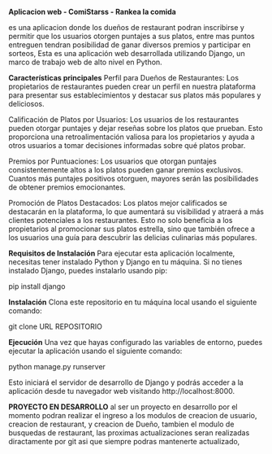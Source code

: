 **Aplicacion web - ComiStarss - Rankea la comida**

es una aplicacion donde los dueños de restaurant podran inscribirse y permitir que los usuarios otorgen puntajes a sus platos, entre mas puntos entreguen tendran posibilidad de ganar diversos premios y participar en sorteos, Esta es una aplicación web desarrollada utilizando Django, un marco de trabajo web de alto nivel en Python.

**Características principales**
Perfil para Dueños de Restaurantes: Los propietarios de restaurantes pueden crear un perfil en nuestra plataforma para presentar sus establecimientos y destacar sus platos más populares y deliciosos.

Calificación de Platos por Usuarios: Los usuarios de los restaurantes pueden otorgar puntajes y dejar reseñas sobre los platos que prueban. Esto proporciona una retroalimentación valiosa para los propietarios y ayuda a otros usuarios a tomar decisiones informadas sobre qué platos probar.

Premios por Puntuaciones: Los usuarios que otorgan puntajes consistentemente altos a los platos pueden ganar premios exclusivos. Cuantos más puntajes positivos otorguen, mayores serán las posibilidades de obtener premios emocionantes.

Promoción de Platos Destacados: Los platos mejor calificados se destacarán en la plataforma, lo que aumentará su visibilidad y atraerá a más clientes potenciales a los restaurantes. Esto no solo beneficia a los propietarios al promocionar sus platos estrella, sino que también ofrece a los usuarios una guía para descubrir las delicias culinarias más populares.

**Requisitos de Instalación**
Para ejecutar esta aplicación localmente, necesitas tener instalado Python y Django en tu máquina. Si no tienes instalado Django, puedes instalarlo usando pip:

pip install django

**Instalación**
Clona este repositorio en tu máquina local usando el siguiente comando:

git clone URL REPOSITORIO

**Ejecución**
Una vez que hayas configurado las variables de entorno, puedes ejecutar la aplicación usando el siguiente comando:

python manage.py runserver

Esto iniciará el servidor de desarrollo de Django y podrás acceder a la aplicación desde tu navegador web visitando http://localhost:8000.

**PROYECTO EN DESARROLLO**
al ser un proyecto en desarrollo por el momento podran realizar el ingreso a los modulos de creacion de usuario, creacion de restaurant, y creacion de Dueño, tambien el modulo de busquedas de restaurant, las proximas actualizaciones seran realizadas diractamente por git asi que siempre podras mantenerte actualizado, 
